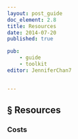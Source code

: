 ```yaml
---
layout: post_guide
doc_element: 2.8
title: Resources
date: 2014-07-20
published: true

pub: 
	- guide
	- toolkit
editor: JenniferChan7


---
```


## &sect; Resources

### Costs


